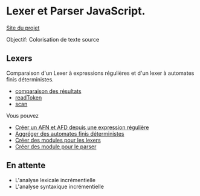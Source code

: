 Lexer et Parser JavaScript.
===========
[Site du projet](http://raphpell.github.io/JS.Compilation/index.htm) 

Objectif: Colorisation de texte source



Lexers
--------
Comparaison d'un Lexer à expressions régulières et d'un lexer à automates finis déterministes.
- [comparaison des résultats](http://raphpell.github.io/JS.Compilation/Lexers.result.comparaison.htm)
- [readToken](http://raphpell.github.io/JS.Compilation/Lexers.performance.readToken.htm)
- [scan](http://raphpell.github.io/JS.Compilation/Lexers.performance.scan.htm)

Vous pouvez
- [Créer un AFN et AFD depuis une expression régulière](http://raphpell.github.io/JS.Compilation/AFD.generator.htm)
- [Aggréger des automates finis déterministes](http://raphpell.github.io/JS.Compilation/AFD.aggregator.htm)
- [Créer des modules pour les lexers](http://raphpell.github.io/JS.Compilation/LexerAutomaton.module.generator.htm)
- [Créer des module pour le parser](http://raphpell.github.io/JS.Compilation/Parser.htm)


En attente
--------
- L'analyse lexicale incrémentielle
- L'analyse syntaxique incrémentielle


